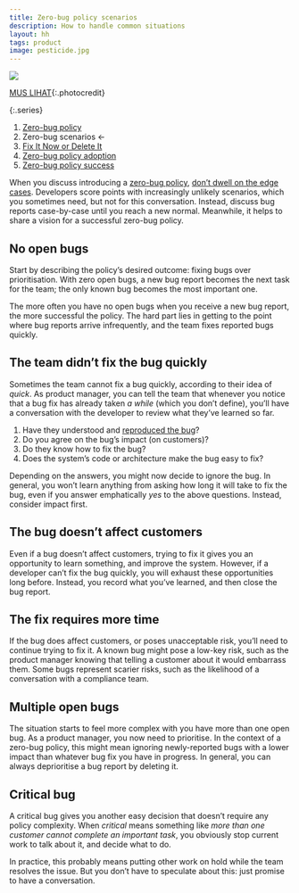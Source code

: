 ```yaml
---
title: Zero-bug policy scenarios
description: How to handle common situations
layout: hh
tags: product
image: pesticide.jpg
---
```


![](pesticide.jpg)

[MUS LIHAT](https://unsplash.com/photos/ZOKLwSOyeUQ){:.photocredit}

{:.series}
1. [Zero-bug policy](zero-bug-policy)
2. Zero-bug scenarios ←
3. [Fix It Now or Delete It](fix-it-now-or-delete-it)
4. [Zero-bug policy adoption](zero-bug-adoption)
5. [Zero-bug policy success](zero-bug-success)

When you discuss introducing a [zero-bug policy](zero-bug-policy),
[don’t dwell on the edge cases](process-exceptions).
Developers score points with increasingly unlikely scenarios, which you sometimes need, 
but not for this conversation.
Instead, discuss bug reports case-by-case until you reach a new normal.
Meanwhile, it helps to share a vision for a successful zero-bug policy.

## No open bugs

Start by describing the policy’s desired outcome: fixing bugs over prioritisation.
With zero open bugs, a new bug report becomes the next task for the team;
the only known bug becomes the most important one.

The more often you have no open bugs when you receive a new bug report,
the more successful the policy.
The hard part lies in getting to the point where bug reports arrive infrequently,
and the team fixes reported bugs quickly.

## The team didn’t fix the bug quickly

Sometimes the team cannot fix a bug quickly,
according to their idea of _quick_.
As product manager, you can tell the team that whenever you notice that a bug fix has already taken _a while_ (which you don’t define),
you’ll have a conversation with the developer to review what they’ve learned so far.

1. Have they understood and [reproduced the bug](bug-reproduction)?
2. Do you agree on the bug’s impact (on customers)?
3. Do they know how to fix the bug?
4. Does the system’s code or architecture make the bug easy to fix?

Depending on the answers, you might now decide to ignore the bug.
In general, you won’t learn anything from asking how long it will take to fix the bug,
even if you answer emphatically _yes_ to the above questions.
Instead, consider impact first.

## The bug doesn’t affect customers

Even if a bug doesn’t affect customers, trying to fix it gives you an opportunity to learn something,
and improve the system.
However, if a developer can’t fix the bug quickly, you will exhaust these opportunities long before.
Instead, you record what you’ve learned, and then close the bug report.

## The fix requires more time

If the bug does affect customers, or poses unacceptable risk, you’ll need to continue trying to fix it.
A known bug might pose a low-key risk, such as the product manager knowing that telling a customer about it would embarrass them.
Some bugs represent scarier risks, such as the likelihood of a conversation with a compliance team.

## Multiple open bugs

The situation starts to feel more complex with you have more than one open bug.
As a product manager, you now need to prioritise.
In the context of a zero-bug policy, this might mean ignoring newly-reported bugs with a lower impact than whatever bug fix you have in progress.
In general, you can always deprioritise a bug report by deleting it.

## Critical bug

A critical bug gives you another easy decision that doesn’t require any policy complexity.
When _critical_ means something like _more than one customer cannot complete an important task_,
you obviously stop current work to talk about it, and decide what to do.

In practice, this probably means putting other work on hold while the team resolves the issue.
But you don’t have to speculate about this: just promise to have a conversation.
